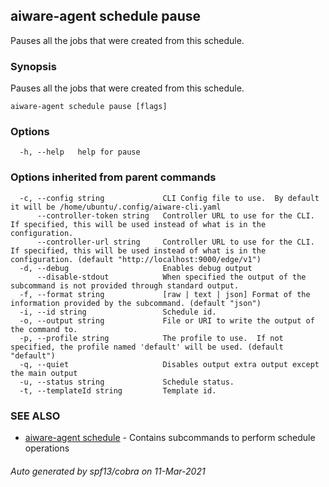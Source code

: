 ## aiware-agent schedule pause

Pauses all the jobs that were created from this schedule.

### Synopsis

Pauses all the jobs that were created from this schedule.

```
aiware-agent schedule pause [flags]
```

### Options

```
  -h, --help   help for pause
```

### Options inherited from parent commands

```
  -c, --config string             CLI Config file to use.  By default it will be /home/ubuntu/.config/aiware-cli.yaml
      --controller-token string   Controller URL to use for the CLI.  If specified, this will be used instead of what is in the configuration.
      --controller-url string     Controller URL to use for the CLI.  If specified, this will be used instead of what is in the configuration. (default "http://localhost:9000/edge/v1")
  -d, --debug                     Enables debug output
      --disable-stdout            When specified the output of the subcommand is not provided through standard output.
  -f, --format string             [raw | text | json] Format of the information provided by the subcommand. (default "json")
  -i, --id string                 Schedule id.
  -o, --output string             File or URI to write the output of the command to.
  -p, --profile string            The profile to use.  If not specified, the profile named 'default' will be used. (default "default")
  -q, --quiet                     Disables output extra output except the main output
  -u, --status string             Schedule status.
  -t, --templateId string         Template id.
```

### SEE ALSO

* [aiware-agent schedule](/cli/aiware-agent_schedule.md)	 - Contains subcommands to perform schedule operations

###### Auto generated by spf13/cobra on 11-Mar-2021
